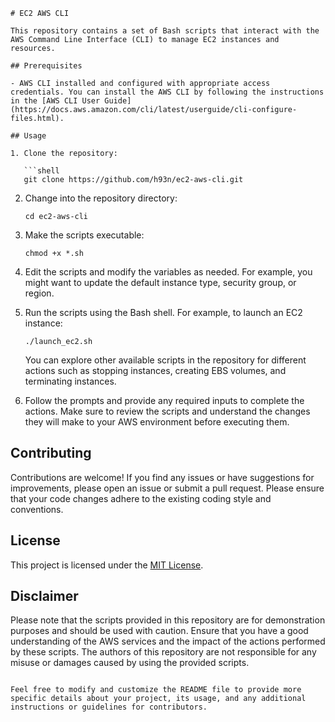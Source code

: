 ```
# EC2 AWS CLI

This repository contains a set of Bash scripts that interact with the AWS Command Line Interface (CLI) to manage EC2 instances and resources.

## Prerequisites

- AWS CLI installed and configured with appropriate access credentials. You can install the AWS CLI by following the instructions in the [AWS CLI User Guide](https://docs.aws.amazon.com/cli/latest/userguide/cli-configure-files.html).

## Usage

1. Clone the repository:

   ```shell
   git clone https://github.com/h93n/ec2-aws-cli.git
   ```

2. Change into the repository directory:

   ```shell
   cd ec2-aws-cli
   ```

3. Make the scripts executable:

   ```shell
   chmod +x *.sh
   ```

4. Edit the scripts and modify the variables as needed. For example, you might want to update the default instance type, security group, or region.

5. Run the scripts using the Bash shell. For example, to launch an EC2 instance:

   ```shell
   ./launch_ec2.sh
   ```

   You can explore other available scripts in the repository for different actions such as stopping instances, creating EBS volumes, and terminating instances.

6. Follow the prompts and provide any required inputs to complete the actions. Make sure to review the scripts and understand the changes they will make to your AWS environment before executing them.

## Contributing

Contributions are welcome! If you find any issues or have suggestions for improvements, please open an issue or submit a pull request. Please ensure that your code changes adhere to the existing coding style and conventions.

## License

This project is licensed under the [MIT License](LICENSE).

## Disclaimer

Please note that the scripts provided in this repository are for demonstration purposes and should be used with caution. Ensure that you have a good understanding of the AWS services and the impact of the actions performed by these scripts. The authors of this repository are not responsible for any misuse or damages caused by using the provided scripts.
```

Feel free to modify and customize the README file to provide more specific details about your project, its usage, and any additional instructions or guidelines for contributors.
